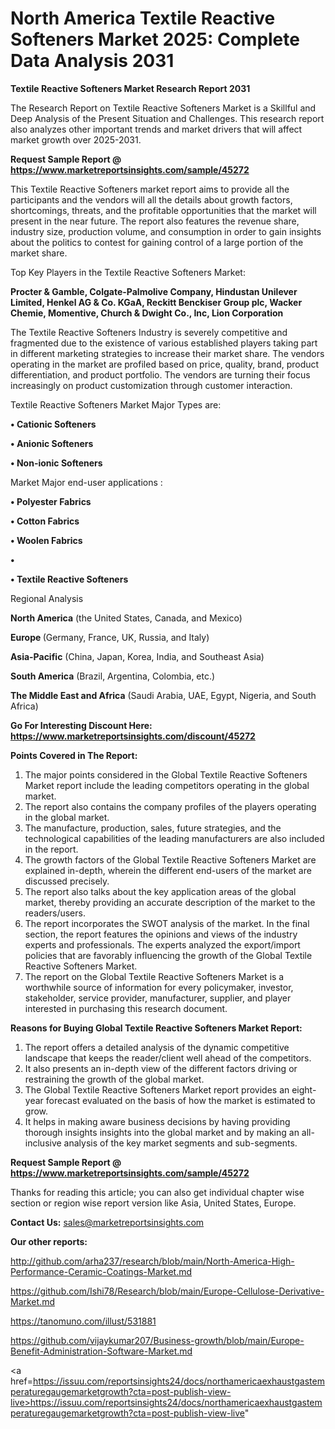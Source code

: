 # North America Textile Reactive Softeners Market 2025: Complete Data Analysis 2031

<strong>Textile Reactive Softeners Market Research Report 2031</strong>

The Research Report on Textile Reactive Softeners Market is a Skillful and Deep Analysis of the Present Situation and Challenges. This research report also analyzes other important trends and market drivers that will affect market growth over 2025-2031.

<strong>Request Sample Report @ <a href=https://www.marketreportsinsights.com/sample/45272>https://www.marketreportsinsights.com/sample/45272</a></strong>

This Textile Reactive Softeners market report aims to provide all the participants and the vendors will all the details about growth factors, shortcomings, threats, and the profitable opportunities that the market will present in the near future. The report also features the revenue share, industry size, production volume, and consumption in order to gain insights about the politics to contest for gaining control of a large portion of the market share.

Top Key Players in the Textile Reactive Softeners Market:

<strong>Procter & Gamble, Colgate-Palmolive Company, Hindustan Unilever Limited, Henkel AG & Co. KGaA, Reckitt Benckiser Group plc, Wacker Chemie, Momentive, Church & Dwight Co., Inc, Lion Corporation</strong>

The Textile Reactive Softeners Industry is severely competitive and fragmented due to the existence of various established players taking part in different marketing strategies to increase their market share. The vendors operating in the market are profiled based on price, quality, brand, product differentiation, and product portfolio. The vendors are turning their focus increasingly on product customization through customer interaction.

Textile Reactive Softeners Market Major Types are:

<strong>•  Cationic Softeners

•  Anionic Softeners

•  Non-ionic Softeners</strong>

Market Major end-user applications :

<strong>•  Polyester Fabrics

•  Cotton Fabrics

•  Woolen Fabrics

•  

•  Textile Reactive Softeners</strong>

Regional Analysis

</u><strong><b>North America</b></strong> (the United States, Canada, and Mexico)

<strong><b>Europe </b></strong>(Germany, France, UK, Russia, and Italy)

<strong><b>Asia-Pacific</b></strong> (China, Japan, Korea, India, and Southeast Asia)

<strong><b>South America</b></strong> (Brazil, Argentina, Colombia, etc.)

<strong><b>The Middle East and Africa</b></strong> (Saudi Arabia, UAE, Egypt, Nigeria, and South Africa)

<strong>Go For Interesting Discount Here: <a href=https://www.marketreportsinsights.com/discount/45272>https://www.marketreportsinsights.com/discount/45272</a></strong>

<strong>Points Covered in The Report:</strong>
<ol>
  <li>The major points considered in the Global Textile Reactive Softeners Market report include the leading competitors operating in the global market.</li>
  <li>The report also contains the company profiles of the players operating in the global market.</li>
  <li>The manufacture, production, sales, future strategies, and the technological capabilities of the leading manufacturers are also included in the report.</li>
  <li>The growth factors of the Global Textile Reactive Softeners Market are explained in-depth, wherein the different end-users of the market are discussed precisely.</li>
  <li>The report also talks about the key application areas of the global market, thereby providing an accurate description of the market to the readers/users.</li>
  <li>The report incorporates the SWOT analysis of the market. In the final section, the report features the opinions and views of the industry experts and professionals. The experts analyzed the export/import policies that are favorably influencing the growth of the Global Textile Reactive Softeners Market.</li>
  <li>The report on the Global Textile Reactive Softeners Market is a worthwhile source of information for every policymaker, investor, stakeholder, service provider, manufacturer, supplier, and player interested in purchasing this research document.</li>
</ol>
<strong>Reasons for Buying Global Textile Reactive Softeners Market Report:</strong>

<ol>
  <li>The report offers a detailed analysis of the dynamic competitive landscape that keeps the reader/client well ahead of the competitors.</li>
  <li>It also presents an in-depth view of the different factors driving or restraining the growth of the global market.</li>
  <li>The Global Textile Reactive Softeners Market report provides an eight-year forecast evaluated on the basis of how the market is estimated to grow.</li>
  <li>It helps in making aware business decisions by having providing thorough insights insights into the global market and by making an all-inclusive analysis of the key market segments and sub-segments.</li>
</ol>
<strong>Request Sample Report @ <a href=https://www.marketreportsinsights.com/sample/45272>https://www.marketreportsinsights.com/sample/45272</a></strong>


Thanks for reading this article; you can also get individual chapter wise section or region wise report version like Asia, United States, Europe.

<strong>Contact Us:</strong>
sales@marketreportsinsights.com

<strong>Our other reports:</strong>

<a href=http://github.com/arha237/research/blob/main/North-America-High-Performance-Ceramic-Coatings-Market.md>http://github.com/arha237/research/blob/main/North-America-High-Performance-Ceramic-Coatings-Market.md</a>

<a href=https://github.com/Ishi78/Research/blob/main/Europe-Cellulose-Derivative-Market.md>https://github.com/Ishi78/Research/blob/main/Europe-Cellulose-Derivative-Market.md</a>

<a href=https://tanomuno.com/illust/531881>https://tanomuno.com/illust/531881</a>

<a href=https://github.com/vijaykumar207/Business-growth/blob/main/Europe-Benefit-Administration-Software-Market.md>https://github.com/vijaykumar207/Business-growth/blob/main/Europe-Benefit-Administration-Software-Market.md</a>

<a href=https://issuu.com/reportsinsights24/docs/northamericaexhaustgastemperaturegaugemarketgrowth?cta=post-publish-view-live>https://issuu.com/reportsinsights24/docs/northamericaexhaustgastemperaturegaugemarketgrowth?cta=post-publish-view-live</a>"

